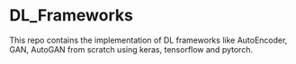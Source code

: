 # DL_Frameworks
This repo contains the implementation of DL frameworks like AutoEncoder, GAN, AutoGAN from scratch using keras, tensorflow and pytorch.
